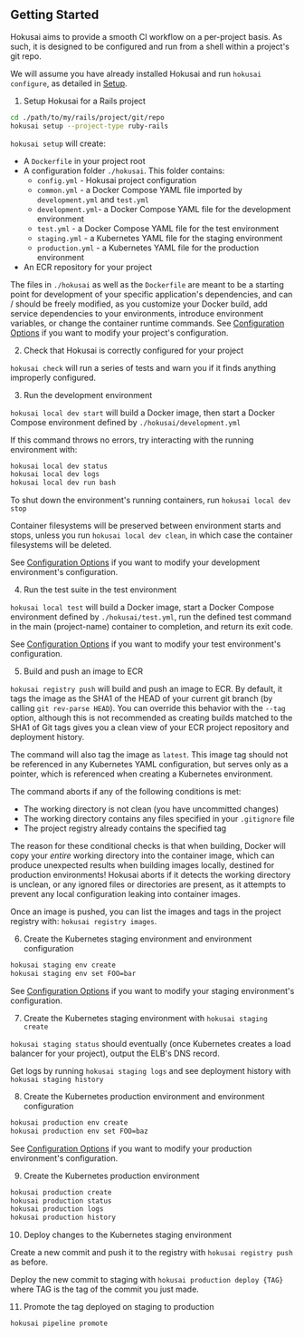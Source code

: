 ## Getting Started

Hokusai aims to provide a smooth CI workflow on a per-project basis.  As such, it is designed to be configured and run from a shell within a project's git repo.

We will assume you have already installed Hokusai and run `hokusai configure`, as detailed in [Setup](../README.md#Setup).

1) Setup Hokusai for a Rails project

```bash
cd ./path/to/my/rails/project/git/repo
hokusai setup --project-type ruby-rails
```

`hokusai setup` will create:
- A `Dockerfile` in your project root
- A configuration folder `./hokusai`.  This folder contains:
  * `config.yml` - Hokusai project configuration
  * `common.yml` - a Docker Compose YAML file imported by `development.yml` and `test.yml`
  * `development.yml`- a Docker Compose YAML file for the development environment
  * `test.yml` - a Docker Compose YAML file for the test environment
  * `staging.yml` - a Kubernetes YAML file for the staging environment
  * `production.yml` - a Kubernetes YAML file for the production environment
- An ECR repository for your project

The files in `./hokusai` as well as the `Dockerfile` are meant to be a starting point for development of your specific application's dependencies, and can / should be freely modified, as you customize your Docker build, add service dependencies to your environments, introduce environment variables, or change the container runtime commands.  See [Configuration Options](./Configuration_Options.md) if you want to modify your project's configuration.

2) Check that Hokusai is correctly configured for your project

`hokusai check` will run a series of tests and warn you if it finds anything improperly configured.

3) Run the development environment

`hokusai local dev start` will build a Docker image, then start a Docker Compose environment defined by `./hokusai/development.yml`

If this command throws no errors, try interacting with the running environment with:

```bash
hokusai local dev status
hokusai local dev logs
hokusai local dev run bash
```

To shut down the environment's running containers, run `hokusai local dev stop`

Container filesystems will be preserved between environment starts and stops, unless you run `hokusai local dev clean`, in which case the container filesystems will be deleted.

See [Configuration Options](./Configuration_Options.md) if you want to modify your development environment's configuration.


4) Run the test suite in the test environment

`hokusai local test` will build a Docker image, start a Docker Compose environment defined by `./hokusai/test.yml`, run the defined test command in the main (project-name) container to completion, and return its exit code.

See [Configuration Options](./Configuration_Options.md) if you want to modify your test environment's configuration.

5) Build and push an image to ECR

`hokusai registry push` will build and push an image to ECR.  By default, it tags the image as the SHA1 of the HEAD of your current git branch (by calling `git rev-parse HEAD`).  You can override this behavior with the `--tag` option, although this is not recommended as creating builds matched to the SHA1 of Git tags gives you a clean view of your ECR project repository and deployment history.

The command will also tag the image as `latest`.  This image tag should not be referenced in any Kubernetes YAML configuration, but serves only as a pointer, which is referenced when creating a Kubernetes environment.

The command aborts if any of the following conditions is met:
- The working directory is not clean (you have uncommitted changes)
- The working directory contains any files specified in your `.gitignore` file
- The project registry already contains the specified tag

The reason for these conditional checks is that when building, Docker will copy your _entire_ working directory into the container image, which can produce unexpected results when building images locally, destined for production environments!  Hokusai aborts if it detects the working directory is unclean, or any ignored files or directories are present, as it attempts to prevent any local configuration leaking into container images.

Once an image is pushed, you can list the images and tags in the project registry with: `hokusai registry images`.

6) Create the Kubernetes staging environment and environment configuration

```bash
hokusai staging env create
hokusai staging env set FOO=bar
```

See [Configuration Options](./Configuration_Options.md) if you want to modify your staging environment's configuration.


7) Create the Kubernetes staging environment with `hokusai staging create`

`hokusai staging status` should eventually (once Kubernetes creates a load balancer for your project), output the ELB's DNS record.

Get logs by running `hokusai staging logs` and see deployment history with `hokusai staging history`

8) Create the Kubernetes production environment and environment configuration

```bash
hokusai production env create
hokusai production env set FOO=baz
```

See [Configuration Options](./Configuration_Options.md) if you want to modify your production environment's configuration.

9) Create the Kubernetes production environment

```bash
hokusai production create
hokusai production status
hokusai production logs
hokusai production history
```

10) Deploy changes to the Kubernetes staging environment

Create a new commit and push it to the registry with `hokusai registry push` as before.

Deploy the new commit to staging with `hokusai production deploy {TAG}` where TAG is the tag of the commit you just made.

11) Promote the tag deployed on staging to production

```bash
hokusai pipeline promote
```
